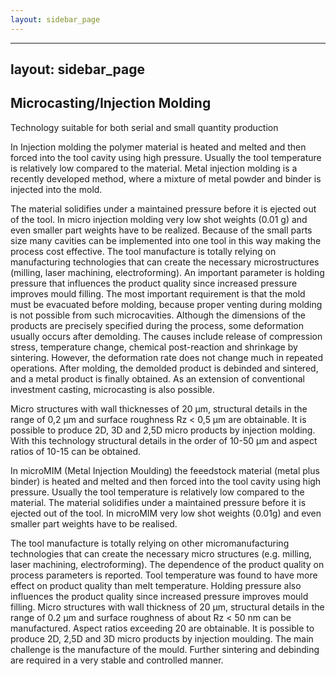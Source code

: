 ```yaml
---
layout: sidebar_page
---
```


---
layout: sidebar_page
---

## Microcasting/Injection Molding

Technology suitable for both serial and small quantity production

In Injection molding the polymer material is heated and melted and then forced into the tool cavity using high pressure. Usually the tool temperature is relatively low compared to the material. Metal injection molding is a recently developed method, where a mixture of metal powder and binder is injected into the mold.

The material solidifies under a maintained pressure before it is ejected out of the tool. In micro injection molding very low shot weights (0.01 g) and even smaller part weights have to be realized. Because of the small parts size many cavities can be implemented into one tool in this way making the process cost effective. The tool manufacture is totally relying on manufacturing technologies that can create the necessary microstructures (milling, laser machining, electroforming). An important parameter is holding pressure that influences the product quality since increased pressure improves mould filling. The most important requirement is that the mold must be evacuated before molding, because proper venting during molding is not possible from such microcavities. Although the dimensions of the products are precisely specified during the process, some deformation usually occurs after demolding. The causes include release of compression stress, temperature change, chemical post-reaction and shrinkage by sintering. However, the deformation rate does not change much in repeated operations. After molding, the demolded product is debinded and sintered, and a metal product is finally obtained. As an extension of conventional investment casting, microcasting is also possible.

Micro structures with wall thicknesses of 20 µm, structural details in the range of 0,2 µm and surface roughness Rz < 0,5 µm are obtainable. It is possible to produce 2D, 3D and 2,5D micro products by injection molding. With this technology structural details in the order of 10-50 µm and aspect ratios of 10-15 can be obtained.

In microMIM (Metal Injection Moulding) the feeedstock material (metal plus binder) is heated and melted and then forced into the tool cavity using high pressure. Usually the tool temperature is relatively low compared to the material. The material solidifies under a maintained pressure before it is ejected out of the tool. In microMIM very low shot weights (0.01g) and even smaller part weights have to be realised.

The tool manufacture is totally relying on other micromanufacturing technologies that can create the necessary micro structures (e.g. milling, laser machining, electroforming). The dependence of the product quality on process parameters is reported. Tool temperature was found to have more effect on product quality than melt temperature. Holding pressure also influences the product quality since increased pressure improves mould filling. Micro structures with wall thickness of 20 µm, structural details in the range of 0.2 µm and surface roughness of about Rz < 50 nm can be manufactured. Aspect ratios exceeding 20 are obtainable. It is possible to produce 2D, 2,5D and 3D micro products by injection moulding. The main challenge is the manufacture of the mould. Further sintering and debinding are required in a very stable and controlled manner. 